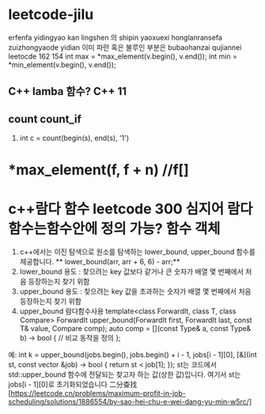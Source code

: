 # leetcode-jilu
erfenfa yidingyao kan lingshen 의 shipin yaoxuexi honglanransefa zuizhongyaode yidian 이미 파란 혹은 불루인 부분은 bubaohanzai qujiannei leetocde 162 154
int max = *max_element(v.begin(), v.end());
int min = *min_element(v.begin(), v.end());

## C++ lamba 함수? C++ 11

## count count_if
1. int c = count(begin(s), end(s), '1')

# *max_element(f, f + n) //f[]

# c++람다 함수 leetcode 300 심지어 람다 함수는함수안에 정의 가능? 함수 객체 
1. c++에서는 이진 탐색으로 원소를 탐색하는 lower_bound, upper_bound 함수를 제공합니다. ** lower_bound(arr, arr + 6, 6) - arr;**
2. lower_bound
용도 : 찾으려는 key 값보다 같거나 큰 숫자가 배열 몇 번째에서 처음 등장하는지 찾기 위함
3. upper_bound
용도 : 찾으려는 key 값을 초과하는 숫자가 배열 몇 번째에서 처음 등장하는지 찾기 위함
4. upper_bound 람다함수사용
template<class ForwardIt, class T, class Compare>
ForwardIt upper_bound(ForwardIt first, ForwardIt last, const T& value, Compare comp);
auto comp = [](const Type& a, const Type& b) -> bool {
    // 비교 동작을 정의
};

예: int k = upper_bound(jobs.begin(), jobs.begin() + i - 1, jobs[i - 1][0], [&](int st, const vector<int> &job) -> bool {
    return st < job[1];
});
st는 코드에서 std::upper_bound 함수에 전달되는 찾고자 하는 값(상한 값)입니다. 여기서 st는 jobs[i - 1][0]로 초기화되었습니다
二分查找[https://leetcode.cn/problems/maximum-profit-in-job-scheduling/solutions/1886554/by-sao-hei-chu-e-wei-dang-yu-min-w5rc/]
